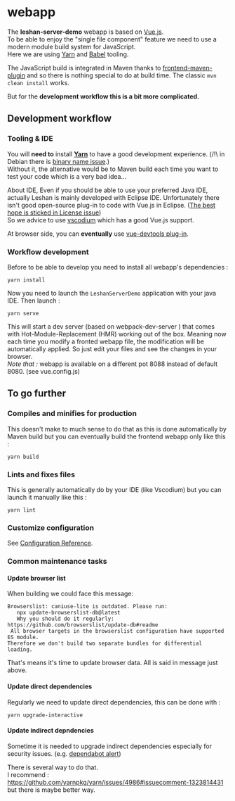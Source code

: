 # webapp

The **leshan-server-demo** webapp is based on [Vue.js](https://vuejs.org/).  
To be able to enjoy the "single file component" feature we need to use a modern module build system for JavaScript.  
Here we are using [Yarn](https://yarnpkg.com/) and [Babel](https://babeljs.io/) tooling. 

The JavaScript build is integrated in Maven thanks to [frontend-maven-plugin](https://github.com/eirslett/frontend-maven-plugin) and so there is nothing special to do at build time. The classic `mvn clean install` works.

But for the **development workflow this is a bit more complicated.**

## Development workflow

### Tooling & IDE
You will **need to** install **[Yarn](https://yarnpkg.com)** to have a good development experience. (/!\ in Debian there is [binary name issue](https://bugs.debian.org/cgi-bin/bugreport.cgi?bug=940511#34).)  
Without it, the alternative would be to Maven build each time you want to test your code which is a very bad idea...

About IDE, Even if you should be able to use your preferred Java IDE, actually Leshan is mainly developed with Eclipse IDE.
Unfortunately there isn't good open-source plug-in to code with Vue.js in Eclipse. ([The best hope is sticked in License issue](https://github.com/eclipse/wildwebdeveloper/issues/83))  
So we advice to use [vscodium](https://vscodium.com/) which has a good Vue.js support.
 
At browser side, you can **eventually** use [vue-devtools plug-in](https://github.com/vuejs/vue-devtools).

### Workflow development 
Before to be able to develop you need to install all webapp's dependencies :
 
```
yarn install
```
Now you need to launch the `LeshanServerDemo` application with your java IDE.
Then launch :

```
yarn serve
```
This will start a dev server (based on webpack-dev-server ) that comes with Hot-Module-Replacement (HMR) working out of the box. Meaning now each time you modify a fronted webapp file, the modification will be automatically applied. So just edit your files and see the changes in your browser.  
_Note that :_ webapp is available on a different pot 8088 instead of default 8080. (see vue.config.js)

## To go further

### Compiles and minifies for production

This doesn't make to much sense to do that as this is done automatically by Maven build but you can eventually build the frontend webapp only like this :  

```
yarn build
```

### Lints and fixes files

This is generally automatically do by your IDE (like Vscodium) but you can launch it manually like this : 

```
yarn lint
```

### Customize configuration
See [Configuration Reference](https://cli.vuejs.org/config/).

### Common maintenance tasks

#### Update browser list 

When building we could face this message:

```
Browserslist: caniuse-lite is outdated. Please run:
   npx update-browserslist-db@latest
   Why you should do it regularly: https://github.com/browserslist/update-db#readme
 All browser targets in the browserslist configuration have supported ES module.
Therefore we don't build two separate bundles for differential loading.
```

That's means it's time to update browser data. All is said in message just above.


#### Update direct dependencies

Regularly we need to update direct dependencies, this can be done with : 

```
yarn upgrade-interactive    
```

#### Update indirect depndencies

Sometime it is needed to upgrade indirect dependencies especially for security issues. (e.g. [dependabot alert](https://github.com/eclipse/leshan/security/dependabot)) 

There is several way to do that.   
I recommend : https://github.com/yarnpkg/yarn/issues/4986#issuecomment-1323814431 but there is maybe better way. 
